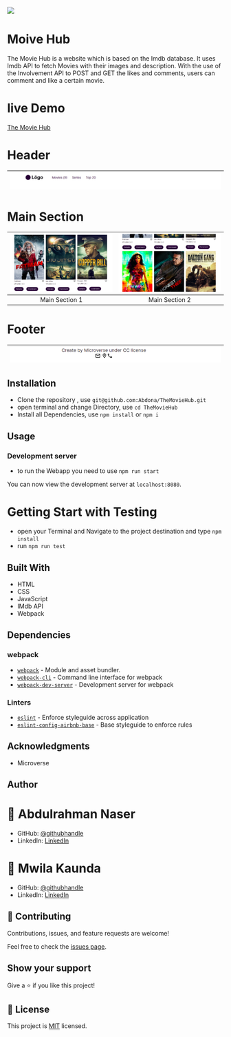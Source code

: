![](https://img.shields.io/badge/Microverse-blueviolet)

# Moive Hub

> 
The Movie Hub is a website which is based on the Imdb database. It uses Imdb API to fetch Movies with their images and description. With the use of the Involvement API to POST and GET the likes and comments, users can comment and like a certain movie.
> 

# live Demo
 [The Movie Hub](https://abdona.github.io/TheMovieHub/dist/)

# Header

| ![screenshot](./src/Images/Header.png)|
| :------------: |

# Main Section

| ![screenshot](./src/Images/mainsection1.png) | ![screenshot](./src/Images/mainsection2.png) |
| :------------: |:------------: |
|  Main Section 1 | Main Section 2

# Footer

| ![screenshot](./src/Images/Footer.png) |
| :------------: |


## Installation

- Clone the repository , use  `git@github.com:Abdona/TheMovieHub.git` 
- open terminal and change Directory, use `cd TheMovieHub`
- Install all Dependencies, use `npm install` or `npm i`

## Usage

### Development server
- to run the Webapp you need to use `npm run start`

You can now view the development server at `localhost:8080`.

# Getting Start with Testing

- open your Terminal and Navigate to the project destination and type `npm install`
- run `npm run test`

## Built With

- HTML
- CSS
- JavaScript
- IMdb API
- Webpack

## Dependencies

### webpack

- [`webpack`](https://github.com/webpack/webpack) - Module and asset bundler.
- [`webpack-cli`](https://github.com/webpack/webpack-cli) - Command line interface for webpack
- [`webpack-dev-server`](https://github.com/webpack/webpack-dev-server) - Development server for webpack
  
### Linters

- [`eslint`](https://github.com/eslint/eslint) - Enforce styleguide across application
- [`eslint-config-airbnb-base`](https://github.com/airbnb/javascript/tree/master/packages/eslint-config-airbnb-base) - Base styleguide to enforce rules

## Acknowledgments

- Microverse

## Author

# 👤 Abdulrahman Naser
- GitHub: [@githubhandle](https://github.com/Abdona)
- LinkedIn: [LinkedIn](https://www.linkedin.com/in/abdulrahman-nasser-2b7173131/)
  
# 👤 Mwila Kaunda
- GitHub: [@githubhandle](https://github.com/softwareengineermwi)
- LinkedIn: [LinkedIn]()

## 🤝 Contributing

Contributions, issues, and feature requests are welcome!

Feel free to check the [issues page](https://github.com/Abdona/TheMovieHub/issues).

## Show your support

Give a ⭐️ if you like this project!

## 📝 License

This project is [MIT]() licensed.
